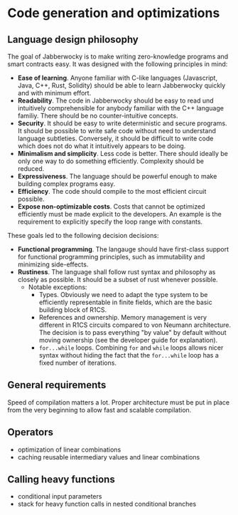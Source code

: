 # Code generation and optimizations

## Language design philosophy

The goal of Jabberwocky is to make writing zero-knowledge programs and smart contracts easy. It was designed with the following principles in mind:

- **Ease of learning**. Anyone familiar with C-like languages (Javascript, Java, C++, Rust, Solidity) should be able to learn Jabberwocky quickly and with minimum effort.
- **Readability**. The code in Jabberwocky should be easy to read und intuitively comprehensible for anybody familiar with the C++ language familiy. There should be no counter-intuitive concepts.
- **Security**. It should be easy to write deterministic and secure programs. It should be possible to write safe code without need to understand language subtleties. Conversely, it should be difficult to write code which does not do what it intuitively appears to be doing.
- **Minimalism and simplicity**. Less code is better. There should ideally be only one way to do something efficiently. Complexity should be reduced.
- **Expressiveness**. The language should be powerful enough to make building complex programs easy.
- **Efficiency**. The code should compile to the most efficient circuit possible.
- **Expose non-optimizable costs**. Costs that cannot be optimized efficiently must be made explicit to the developers. An example is the requirement to explicitly specify the loop range with constants.

These goals led to the following decision decisions:

- **Functional programming**. The langauge should have first-class support for functional programming principles, such as immutability and minimizing side-effects.
- **Rustiness**. The language shall follow rust syntax and philosophy as closely as possible. It should be a subset of rust whenever possible. 
  - Notable exceptions:
    - Types. Obviously we need to adapt the type system to be efficiently representable in finite fields, which are the basic building block of R1CS.
    - References and ownership. Memory management is very different in R1CS circuits compared to von Neumann architecture. The decision is to pass everything "by value" by default without moving ownership (see the developer guide for explanation).
    - `for...while` loops. Combining `for` and `while` loops allows nicer syntax without hiding the fact that the `for...while` loop has a fixed number of iterations.

## General requirements

Speed of compilation matters a lot. Proper architecture must be put in place from the very beginning to allow fast and scalable compilation.

## Operators

- optimization of linear combinations
- caching reusable intermediary values and linear combinations

## Calling heavy functions

- conditional input parameters
- stack for heavy function calls in nested conditional branches
